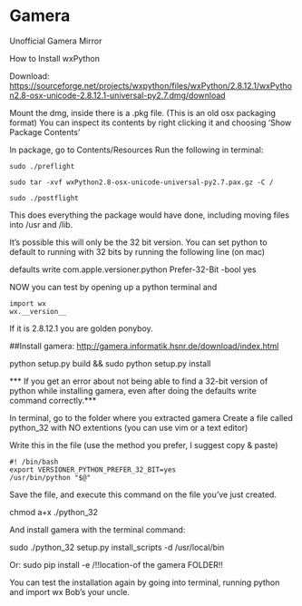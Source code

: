 Gamera
======

Unofficial Gamera Mirror

How to Install wxPython
 
Download:
https://sourceforge.net/projects/wxpython/files/wxPython/2.8.12.1/wxPython2.8-osx-unicode-2.8.12.1-universal-py2.7.dmg/download
 
Mount the dmg, inside there is a .pkg file. (This is an old osx packaging format) 
You can inspect its contents by right clicking it and choosing ‘Show Package Contents’
 
In package, go to Contents/Resources
Run the following in terminal:
```` 
sudo ./preflight
 
sudo tar -xvf wxPython2.8-osx-unicode-universal-py2.7.pax.gz -C /
 
sudo ./postflight 
```` 
This does everything the package would have done, including moving files into /usr and /lib.
 
It’s possible this will only be the 32 bit version. You can set python to default to running with 32 bits by running the following line (on mac)
 
defaults write com.apple.versioner.python Prefer-32-Bit -bool yes
 
NOW you can test by opening up a python terminal and 

```` 
import wx
wx.__version__
````

If it is 2.8.12.1 you are golden ponyboy.
 
 
##Install gamera:
http://gamera.informatik.hsnr.de/download/index.html
 
python setup.py build && sudo python setup.py install
 
 
*** If you get an error about not being able to find a 32-bit version of python while installing gamera, even after doing the defaults write command correctly.*** 
 
In terminal, go to the folder where you extracted gamera 
Create a file called python_32 with NO extentions (you can use vim or a text editor)
 
Write this in the file (use the method you prefer, I suggest copy & paste)
```` 
#! /bin/bash
export VERSIONER_PYTHON_PREFER_32_BIT=yes
/usr/bin/python "$@"
````
Save the file, and execute this command on the file you’ve just created. 
 
chmod a+x ./python_32
 
And install gamera with the terminal command:
 
sudo ./python_32 setup.py install_scripts -d /usr/local/bin
 
Or:
sudo pip install -e /!!location-of the gamera FOLDER!! 
 
 
You can test the installation again by going into terminal, running python and import wx Bob’s your uncle. 
